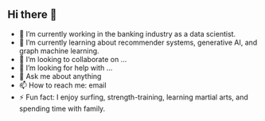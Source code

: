 ## Hi there 👋

- 🔭 I’m currently working in the banking industry as a data scientist.
- 🌱 I’m currently learning about recommender systems, generative AI, and graph machine learning.
- 👯 I’m looking to collaborate on ...
- 🤔 I’m looking for help with ...
- 💬 Ask me about anything
- 📫 How to reach me: email
- ⚡ Fun fact: I enjoy surfing, strength-training, learning martial arts, and spending time with family.

<!--
**JorgeBonillaSD/JorgeBonillaSD** is a ✨ _special_ ✨ repository because its `README.md` (this file) appears on your GitHub profile.

Here are some ideas to get you started:

- 🔭 I’m currently working on ...
- 🌱 I’m currently learning ...
- 👯 I’m looking to collaborate on ...
- 🤔 I’m looking for help with ...
- 💬 Ask me about ...
- 📫 How to reach me: ...
- 😄 Pronouns: ...
- ⚡ Fun fact: ...
-->
